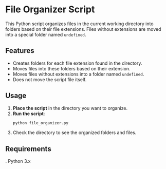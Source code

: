 # File Organizer Script

This Python script organizes files in the current working directory into folders based on their file extensions. Files without extensions are moved into a special folder named `undefined`.

## Features

- Creates folders for each file extension found in the directory.
- Moves files into these folders based on their extension.
- Moves files without extensions into a folder named `undefined`.
- Does not move the script file itself.

## Usage

1. **Place the script** in the directory you want to organize.
2. **Run the script**:
   ```bash
   python file_organizer.py
3. Check the directory to see the organized folders and files.

## Requirements

. Python 3.x